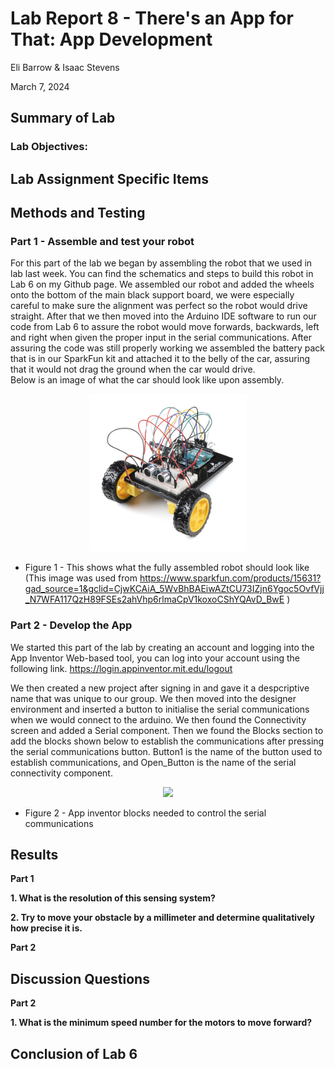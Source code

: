 # Lab Report 8 - There's an App for That: App Development
Eli Barrow & Isaac Stevens

March 7, 2024

## Summary of Lab ##




### Lab Objectives: ###


## Lab Assignment Specific Items ##





## Methods and Testing ##
### Part 1 - Assemble and test your robot ###
For this part of the lab we began by assembling the robot that we used in lab last week. You can find the schematics and steps to build this robot in Lab 6 on my Github page. We assembled our robot and added the wheels onto the bottom of the main black support board, we were especially careful to make sure the alignment was perfect so the robot would drive straight. After that we then moved into the Arduino IDE software to run our code from Lab 6 to assure the robot would move forwards, backwards, left and right when given the proper input in the serial communications. After assuring the code was still properly working we assembled the battery pack that is in our SparkFun kit and attached it to the belly of the car, assuring that it would not drag the ground when the car would drive.     
Below is an image of what the car should look like upon assembly. 

<p align="center">
  <img src= https://github.com/elibarrow/BAE305-SP24-LAB8/blob/main/15631-SparkFun_Inventor_s_Kit_for_Arduino_Uno_-_v4.1-02_600x600.jpg width = 50%> 
</p> 

* Figure 1 - This shows what the fully assembled robot should look like (This image was used from https://www.sparkfun.com/products/15631?gad_source=1&gclid=CjwKCAiA_5WvBhBAEiwAZtCU73IZjn6Ygoc5OvfVjj_N7WFA117QzH89FSEs2ahVhp6rlmaCpV1koxoCShYQAvD_BwE )
  

### Part 2 - Develop the App ###
We started this part of the lab by creating an account and logging into the App Inventor Web-based tool, you can log into your account using the following link. https://login.appinventor.mit.edu/logout  

We then created a new project after signing in and gave it a despcriptive name that was unique to our group. We then moved into the designer environment and inserted a button to initialise the serial communications when we would connect to the arduino. We then found the Connectivity screen and added a Serial component. Then we found the Blocks section to add the blocks shown below to establish the communications after pressing the serial communications button. Button1 is the name of the button used to establish communications, and Open_Button is the name of the serial connectivity component. 

<p align="center">
  <img src=  width = 50%> 
</p> 

* Figure 2 - App inventor blocks needed to control the serial communications




## Results ##


**Part 1**


**1. What is the resolution of this sensing system?**



**2. Try to move your obstacle by a millimeter and determine qualitatively how precise it is.**




**Part 2**


## Discussion Questions ##

**Part 2**

**1. What is the minimum speed number for the motors to move forward?**





## Conclusion of Lab 6 ##

